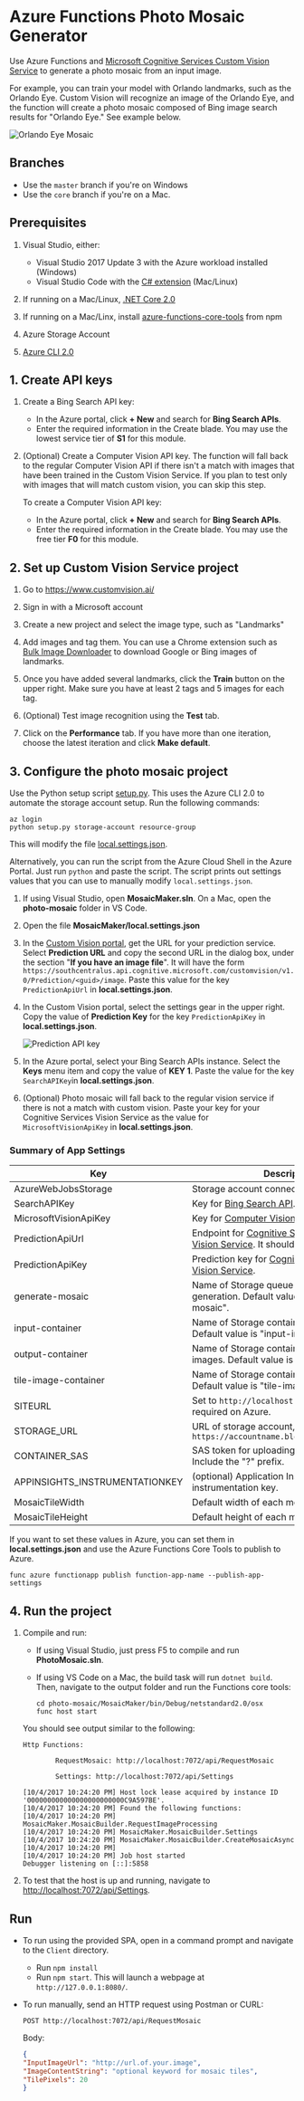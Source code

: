 # Azure Functions Photo Mosaic Generator

Use Azure Functions and [Microsoft Cognitive Services Custom Vision Service](https://azure.microsoft.com/en-us/services/cognitive-services/custom-vision-service/) to generate a photo mosaic from an input image.

For example, you can train your model with Orlando landmarks, such as the Orlando Eye. Custom Vision will recognize an image of the Orlando Eye, and the function will create a photo mosaic composed of Bing image search results for "Orlando Eye." See example below.

![Orlando Eye Mosaic](images/orlando-eye-both.jpg)

## Branches

- Use the `master` branch if you're on Windows
- Use the `core` branch if you're on a Mac.

## Prerequisites

1. Visual Studio, either:
   - Visual Studio 2017 Update 3 with the Azure workload installed (Windows)
   - Visual Studio Code with the [C# extension](https://code.visualstudio.com/docs/languages/csharp) (Mac/Linux)

1. If running on a Mac/Linux, [.NET Core 2.0](https://www.microsoft.com/net/core#macos)

1. If running on a Mac/Linx, install [azure\-functions\-core\-tools](https://www.npmjs.com/package/azure-functions-core-tools) from npm

1. Azure Storage Account

1. [Azure CLI 2.0](https://docs.microsoft.com/en-us/cli/azure/install-azure-cli?view=azure-cli-latest)

## 1. Create API keys

1. Create a Bing Search API key:

    - In the Azure portal, click **+ New** and search for **Bing Search APIs**. 
    - Enter the required information in the Create blade. You may use the lowest service tier of **S1** for this module.

1. (Optional) Create a Computer Vision API key. The function will fall back to the regular Computer Vision API if there isn't a match with images that have been trained in the Custom Vision Service. If you plan to test only with images that will match custom vision, you can skip this step.

    To create a Computer Vision API key:

    - In the Azure portal, click **+ New** and search for **Bing Search APIs**.
    - Enter the required information in the Create blade. You may use the free tier **F0** for this module.

## 2. Set up Custom Vision Service project

1. Go to https://www.customvision.ai/

1. Sign in with a Microsoft account

1. Create a new project and select the image type, such as "Landmarks"
   
1. Add images and tag them. You can use a Chrome extension such as [Bulk Image Downloader](http://www.talkapps.org/bulk-image-downloader) to download Google or Bing images of landmarks.

1. Once you have added several landmarks, click the **Train** button on the upper right. Make sure you have at least 2 tags and 5 images for each tag. 

1. (Optional) Test image recognition using the **Test** tab.

1. Click on the **Performance** tab. If you have more than one iteration, choose the latest iteration and click **Make default**.


## 3. Configure the photo mosaic project

Use the Python setup script [setup.py](setup.py). This uses the Azure CLI 2.0 to automate the storage account setup. Run the following commands:

```
az login
python setup.py storage-account resource-group
```

This will modify the file [local.settings.json](MosaicMaker/local.settings.json).

Alternatively, you can run the script from the Azure Cloud Shell in the Azure Portal. Just run `python` and paste the script. The script prints out settings values that you can use to manually modify `local.settings.json`. 

1. If using Visual Studio, open **MosaicMaker.sln**. On a Mac, open the **photo-mosaic** folder in VS Code. 

1. Open the file **MosaicMaker/local.settings.json** 

1. In the [Custom Vision portal](https://www.customvision.ai/), get the URL for your prediction service. Select **Prediction URL** and copy the second URL in the dialog box, under the section "**If you have an image file**". It will have the form `https://southcentralus.api.cognitive.microsoft.com/customvision/v1.0/Prediction/<guid>/image`. Paste this value for the key `PredictionApiUrl` in **local.settings.json**.

1. In the Custom Vision portal, select the settings gear in the upper right. Copy the value of **Prediction Key** for the key `PredictionApiKey` in **local.settings.json**.

    ![Prediction API key](images/custom-vision-keys.png)

1. In the Azure portal, select your Bing Search APIs instance. Select the **Keys** menu item and copy the value of **KEY 1**. Paste the value for the key `SearchAPIKey`in **local.settings.json**.

1. (Optional) Photo mosaic will fall back to the regular vision service if there is not a match with custom vision. Paste your key for your Cognitive Services Vision Service as the value for `MicrosoftVisionApiKey` in **local.settings.json**.

### Summary of App Settings 

| Key                  | Description |
|-----                 | ------|
| AzureWebJobsStorage  | Storage account connection string. |
| SearchAPIKey         | Key for [Bing Search API](https://azure.microsoft.com/en-us/services/cognitive-services/bing-web-search-api/). |
| MicrosoftVisionApiKey | Key for [Computer Vision Service](https://azure.microsoft.com/en-us/services/cognitive-services/computer-vision/). |
| PredictionApiUrl     | Endpoint for [Cognitive Services Custom Vision Service](https://azure.microsoft.com/en-us/services/cognitive-services/custom-vision-service/). It should end with "image". |
| PredictionApiKey     | Prediction key for [Cognitive Services Custom Vision Service](https://azure.microsoft.com/en-us/services/cognitive-services/custom-vision-service/). |
| generate-mosaic      | Name of Storage queue for to trigger mosaic generation. Default value is "generate-mosaic". |
| input-container      | Name of Storage container for input images. Default value is "input-images". |
| output-container     | Name of Storage container for output images. Default value is "mosaic-output". |
| tile-image-container | Name of Storage container for tile images. Default value is "tile-images". |
| SITEURL              | Set to `http://localhost:7072` locally. Not required on Azure. |
| STORAGE_URL          | URL of storage account, in the form `https://accountname.blob.core.windows.net/` |
| CONTAINER_SAS        | SAS token for uploading to input-container. Include the "?" prefix. |
| APPINSIGHTS_INSTRUMENTATIONKEY | (optional) Application Insights instrumentation key. | 
| MosaicTileWidth      | Default width of each mosaic tile. |
| MosaicTileHeight     | Default height of each mosaic tile. |

If you want to set these values in Azure, you can set them in **local.settings.json** and use the Azure Functions Core Tools to publish to Azure.

```
func azure functionapp publish function-app-name --publish-app-settings
```

## 4. Run the project

1. Compile and run:

    - If using Visual Studio, just press F5 to compile and run **PhotoMosaic.sln**.

    - If using VS Code on a Mac, the build task will run `dotnet build`. Then, navigate to the output folder and run the Functions core tools:

        ```
        cd photo-mosaic/MosaicMaker/bin/Debug/netstandard2.0/osx
        func host start
        ```

    You should see output similar to the following:

    ```
    Http Functions:

            RequestMosaic: http://localhost:7072/api/RequestMosaic

            Settings: http://localhost:7072/api/Settings

    [10/4/2017 10:24:20 PM] Host lock lease acquired by instance ID '000000000000000000000000C9A597BE'.
    [10/4/2017 10:24:20 PM] Found the following functions:
    [10/4/2017 10:24:20 PM] MosaicMaker.MosaicBuilder.RequestImageProcessing
    [10/4/2017 10:24:20 PM] MosaicMaker.MosaicBuilder.Settings
    [10/4/2017 10:24:20 PM] MosaicMaker.MosaicBuilder.CreateMosaicAsync
    [10/4/2017 10:24:20 PM]
    [10/4/2017 10:24:20 PM] Job host started
    Debugger listening on [::]:5858
    ```

2. To test that the host is up and running, navigate to [http://localhost:7072/api/Settings](http://localhost:7072/api/Settings).

## Run

- To run using the provided SPA, open in a command prompt and navigate to the `Client` directory.

    - Run `npm install`
    - Run `npm start`. This will launch a webpage at `http://127.0.0.1:8080/`. 

- To run manually, send an HTTP request using Postman or CURL:

    `POST http://localhost:7072/api/RequestMosaic`

    Body: 
    ```json
    {
    "InputImageUrl": "http://url.of.your.image",
    "ImageContentString": "optional keyword for mosaic tiles",
    "TilePixels": 20 
    }
    ```
